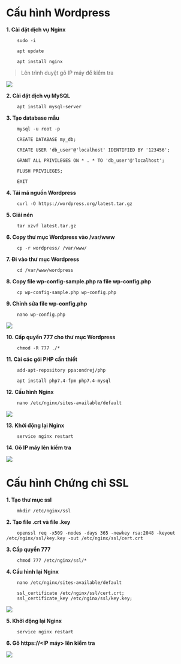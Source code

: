 # Cấu hình Wordpress
**1. Cài đặt dịch vụ Nginx**

        sudo -i

        apt update

        apt install nginx

> Lên trình duyệt gõ IP máy để kiểm tra

![](https://i.imgur.com/e0iSXbw.png)

**2.  Cài đặt dịch vụ MySQL**

        apt install mysql-server


**3. Tạo database mẫu**

        mysql -u root -p

        CREATE DATABASE my_db;
        
        CREATE USER 'db_user'@'localhost' IDENTIFIED BY '123456';

        GRANT ALL PRIVILEGES ON * . * TO 'db_user'@'localhost';

        FLUSH PRIVILEGES;

        EXIT

**4. Tải mã nguồn Wordpress**

        curl -O https://wordpress.org/latest.tar.gz

**5. Giải nén**

        tar xzvf latest.tar.gz

**6. Copy thư mục Wordpress vào /var/www**

        cp -r wordpress/ /var/www/

**7. Đi vào thư mục Wordpress**

        cd /var/www/wordpress

**8. Copy file wp-config-sample.php ra file wp-config.php**

        cp wp-config-sample.php wp-config.php

**9. Chỉnh sửa file wp-config.php**

        nano wp-config.php

![](https://i.imgur.com/bdRnGnE.png)

**10. Cấp quyền 777 cho thư mục Wordpress**

        chmod -R 777 ./*

**11. Cài các gói PHP cần thiết**

        add-apt-repository ppa:ondrej/php

        apt install php7.4-fpm php7.4-mysql

**12. Cấu hình Nginx**

        nano /etc/nginx/sites-available/default

![](https://i.imgur.com/3u4fyVU.png)

**13. Khởi động lại Nginx**

        service nginx restart

**14. Gõ IP máy lên kiểm tra**

![](https://i.imgur.com/WRddb6I.png)

# Cấu hình Chứng chỉ SSL

**1. Tạo thư mục ssl**

        mkdir /etc/nginx/ssl

**2. Tạo file .crt và file .key**

        openssl req -x509 -nodes -days 365 -newkey rsa:2048 -keyout /etc/nginx/ssl/key.key -out /etc/nginx/ssl/cert.crt

**3. Cấp quyền 777**

        chmod 777 /etc/nginx/ssl/*

**4. Cấu hình lại Nginx**

        nano /etc/nginx/sites-available/default

> 

        ssl_certificate /etc/nginx/ssl/cert.crt;
        ssl_certificate_key /etc/nginx/ssl/key.key;


![](https://i.imgur.com/9YKGaCQ.png)


**5. Khởi động lại Nginx**

        service nginx restart

**6. Gõ https://<IP máy> lên kiểm tra**

![](https://i.imgur.com/AxdBFFh.png)


